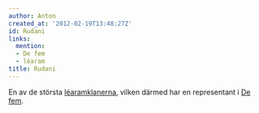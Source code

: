 ```yaml
---
author: Anton
created_at: '2012-02-19T13:48:27Z'
id: Rudani
links:
  mention:
  - De fem
  - léaram
title: Rudani
---
```


En av de största [léaramklanerna], vilken därmed har en representant i [De fem].

  [léaramklanerna]: léaram
  [De fem]: De_fem
